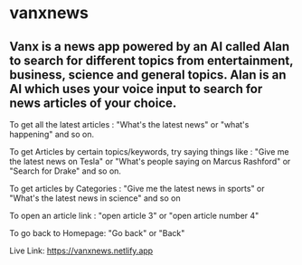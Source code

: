 # vanxnews

Vanx is a news app powered by an AI called Alan to search for different topics from entertainment, business, science and general topics.
Alan is an AI which uses your voice input to search for news articles of your choice.
-----------------
To get all the latest articles : "What's the latest news" or "what's happening" and so on.

To get Articles by certain topics/keywords, try saying things like : "Give me the latest news on Tesla" or "What's people saying on Marcus Rashford" or "Search for Drake" and so on.

To get articles by Categories : "Give me the latest news in sports" or "What's the latest news in science" and so on

To open an article link : "open article 3" or "open article number 4"

To go back to Homepage: "Go back" or "Back"

Live Link: https://vanxnews.netlify.app
